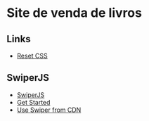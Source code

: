 # Site de venda de livros

## Links
- [Reset CSS](https://meyerweb.com/eric/tools/css/reset/)

## SwiperJS
- [SwiperJS](https://swiperjs.com/)
- [Get Started](https://swiperjs.com/get-started)
- [Use Swiper from CDN](https://swiperjs.com/get-started#use-swiper-from-cdn)
